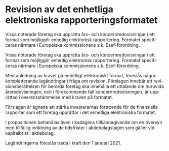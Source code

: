 # Revision av det enhetliga elektroniska rapporterings­formatet

Vissa noterade företag ska upprätta års- och koncern­redo­visningar i ett format som möjliggör enhetlig elek­tronisk rapportering. Formatet specifi­ceras närmare i Europeiska kommis­sionens s.k. Esef-förordning.

Vissa noterade företag ska upprätta års- och koncern­redo­visningar i ett format som möjliggör enhetlig elek­tronisk rapportering. Formatet specifi­ceras närmare i Europeiska kommis­sionens s.k. Esef-förordning.

Med anledning av kravet på enhetligt elektro­niskt format, föreslås några komplet­terande lagänd­ringar i fråga om revision. Förslagen innebär att revi­sions­berättelsen för berörda företag ska innehålla ett uttalande om huru­vida års­redo­visningen, och i före­kom­mande fall koncern­redovis­­ningen, är upp­­rättad i överens­stämmelse med kraven på formatet.

Förslagen är ägnade att stärka investe­rarnas förtro­ende för de finansi­ella rapporter som ett företag upprättar i det enhet­liga elek­troniska formatet.

I propositionen behandlas även riksdagens tillkänna­givande om en över­syn med tillfällig inriktning av de tidsfrister i aktie­bolags­lagen som gäller vid kapital­brist i aktie­bolag.

Lagändringarna föreslås träda i kraft den 1 januari 2021.
